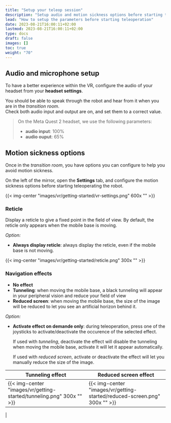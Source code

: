 ```yaml
---
title: "Setup your teleop session"
description: "Setup audio and motion sickness options before starting teleoperation"
lead: "How to setup the parameters before starting teleoperation"
date: 2023-08-21T16:00:11+02:00
lastmod: 2023-08-21T16:00:11+02:00
type: docs
draft: false
images: []
toc: true
weight: "70"
---
```


## Audio and microphone setup

To have a better experience within the VR, configure the audio of your headset from your **headset settings**.  

You should be able to speak through the robot and hear from it when you are in the *transition room*.  
Check both audio input and output are on, and set them to a correct value.

> On the Meta Quest 2 headset, we use the following parameters:  
> - **audio input**: 100%  
> - **audio ouput**: 65%


## Motion sickness options

Once in the *transition room*, you have options you can configure to help you avoid motion sickness.  

On the left of the mirror, open the **Settings** tab, and configure the motion sickness options before starting teleoperating the robot.

{{< img-center "images/vr/getting-started/vr-settings.png" 600x "" >}}


### Reticle
Display a reticle to give a fixed point in the field of view. By default, the reticle only appears when the mobile base is moving.  

*Option:*
- **Always display reticle**: always display the reticle, even if the mobile base is not moving.

{{< img-center "images/vr/getting-started/reticle.png" 300x "" >}}


### Navigation effects

- **No effect**
- **Tunneling**: when moving the mobile base, a black tunneling will appear in your peripheral vision and reduce your field of view
- **Reduced screen**: when moving the mobile base, the size of the image will be reduced to let you see an artificial horizon behind it.

*Option:*
- **Activate effect on demande only**: during teleoperation, press one of the joysticks to activate/deactivate the occurence of the selected effect.  

    If used with *tunneling*, deactivate the effect will disable the tunneling when moving the mobile base, activate it will let it appear automatically.  

    If used with *reduced screen*, activate or deactivate the effect will let you manually reduce the size of the image.

|Tunneling effect|Reduced screen effect |
|----|--------------------|
|{{< img-center "images/vr/getting-started/tunneling.png" 300x "" >}}|{{< img-center "images/vr/getting-started/reduced-screen.png" 300x "" >}}
|